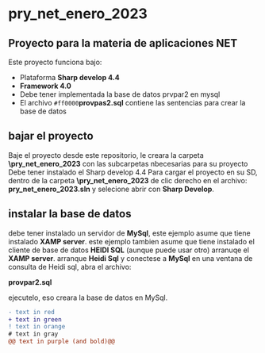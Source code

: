 # pry_net_enero_2023
## Proyecto para la materia de aplicaciones NET
Este proyecto funciona bajo:
* Plataforma **Sharp develop 4.4**
* **Framework 4.0**
* Debe tener implementada la base de datos prvpar2 en mysql
* El archivo `#ff0000`**provpas2.sql** contiene las sentencias para crear la base de datos

## bajar el proyecto
Baje el proyecto desde este repositorio, le creara la carpeta **\pry_net_enero_2023** con las subcarpetas nbecesarias para su proyecto
Debe tener instalado el Sharp develop 4.4
Para cargar el proyecto en su SD, dentro de la carpeta **\pry_net_enero_2023** de clic derecho en el archivo:
**pry_net_enero_2023.sln** y selecione abrir con **Sharp Develop**.

## instalar la base de datos
debe tener instalado un servidor de **MySql**, este ejemplo asume que tiene instalado **XAMP server**.
este ejemplo tambien asume que tiene instalado el cliente de base de datos **HEIDI SQL** (aunque puede usar otro)
arranuqe el **XAMP server**.
arranque **Heidi Sql** y conectese a **MySql**
en una ventana de consulta de Heidi sql, abra el archivo:

**provpar2.sql**

ejecutelo, eso creara la base de datos en MySql.
```diff
- text in red
+ text in green
! text in orange
# text in gray
@@ text in purple (and bold)@@
```
